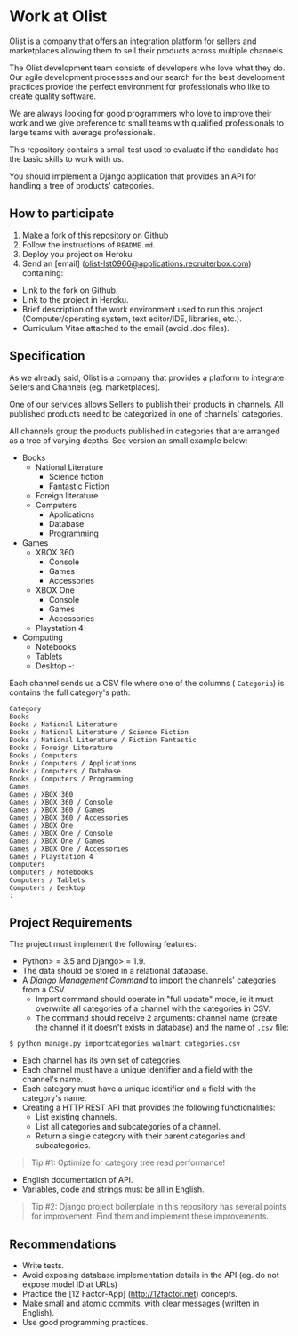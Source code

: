 # Work at Olist

Olist is a company that offers an integration platform for sellers and
marketplaces allowing them to sell their products across multiple channels.

The Olist development team consists of developers who love what they do. Our
agile development processes and our search for the best development practices
provide the perfect environment for professionals who like to create quality
software.

We are always looking for good programmers who love to improve their work and
we give preference to small teams with qualified professionals to large teams
with average professionals.

This repository contains a small test used to evaluate if the candidate has the
basic skills to work with us.

You should implement a Django application that provides an API for handling a
tree of products' categories.


## How to participate

1. Make a fork of this repository on Github
2. Follow the instructions of `README.md`.
3. Deploy you project on Heroku
4. Send an [email] (olist-lst0966@applications.recruiterbox.com) containing:
  - Link to the fork on Github.
  - Link to the project in Heroku.
  - Brief description of the work environment used to run this project
    (Computer/operating system, text editor/IDE, libraries, etc.).
  - Curriculum Vitae attached to the email (avoid .doc files).


## Specification

As we already said, Olist is a company that provides a platform to integrate
Sellers and Channels (eg. marketplaces).

One of our services allows Sellers to publish their products in channels. All
published products need to be categorized in one of channels' categories.


All channels group the products published in categories that are arranged as a
tree of varying depths. See version an small example below:

- Books
  - National Literature
    - Science fiction
    - Fantastic Fiction
  - Foreign literature
  - Computers
    - Applications
    - Database
    - Programming
- Games
  - XBOX 360
    - Console
    - Games
    - Accessories
  - XBOX One
    - Console
    - Games
    - Accessories
  - Playstation 4
- Computing
  - Notebooks
  - Tablets
  - Desktop
-:

Each channel sends us a CSV file where one of the columns ( `Categoria`) is
contains the full category's path:

```
Category
Books
Books / National Literature
Books / National Literature / Science Fiction
Books / National Literature / Fiction Fantastic
Books / Foreign Literature
Books / Computers
Books / Computers / Applications
Books / Computers / Database
Books / Computers / Programming
Games
Games / XBOX 360
Games / XBOX 360 / Console
Games / XBOX 360 / Games
Games / XBOX 360 / Accessories
Games / XBOX One
Games / XBOX One / Console
Games / XBOX One / Games
Games / XBOX One / Accessories
Games / Playstation 4
Computers
Computers / Notebooks
Computers / Tablets
Computers / Desktop
:
```


## Project Requirements

The project must implement the following features:

- Python> = 3.5 and Django> = 1.9.
- The data should be stored in a relational database.
- A *Django Management Command* to import the channels' categories from a CSV.
  - Import command should operate in "full update" mode, ie it must overwrite
    all categories of a channel with the categories in CSV.
  - The command should receive 2 arguments: channel name (create the channel if
    it doesn't exists in database) and the name of `.csv` file:

```
$ python manage.py importcategories walmart categories.csv
```

- Each channel has its own set of categories.
- Each channel must have a unique identifier and a field with the channel's
  name.
- Each category must have a unique identifier and a field with the category's
  name.
- Creating a HTTP REST API that provides the following functionalities:
  - List existing channels.
  - List all categories and subcategories of a channel.
  - Return a single category with their parent categories and subcategories.

> Tip #1:
> Optimize for category tree read performance!

- English documentation of API.
- Variables, code and strings must be all in English.

> Tip #2:
> Django project boilerplate in this repository has several points for
> improvement. Find them and implement these improvements.


## Recommendations

- Write tests.
- Avoid exposing database implementation details in the API (eg. do not expose model ID at URLs)
- Practice the [12 Factor-App] (http://12factor.net) concepts.
- Make small and atomic commits, with clear messages (written in English).
- Use good programming practices.

